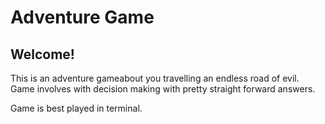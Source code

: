# Adventure Game

## Welcome!

This is an adventure gameabout you travelling an endless road of evil. Game involves with decision making with pretty straight forward answers. 

Game is best played in terminal.
